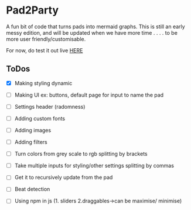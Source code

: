 # Pad2Party

A fun bit of code that turns pads into mermaid graphs. This is still an early messy edition, and will be updated when we have more time . . . . to be more user friendly/customisable.

For now, do test it out live [HERE](https://georgie-png.github.io/etherpad-vis/)

## ToDos
- [X] Making styling dynamic
- [ ] Making UI ex: buttons, default page for input to name the pad 
- [ ] Settings header (radomness)
- [ ] Adding custom fonts
- [ ] Adding images 
- [ ] Adding filters
- [ ] Turn colors from grey scale to rgb splitting by brackets
- [ ] Take multiple inputs for styling/other settings splitting by commas
- [ ] Get it to recursively update from the pad
- [ ] Beat detection
- [ ] Using npm in js (1. sliders 2.draggables->can be maximise/ minimise)


